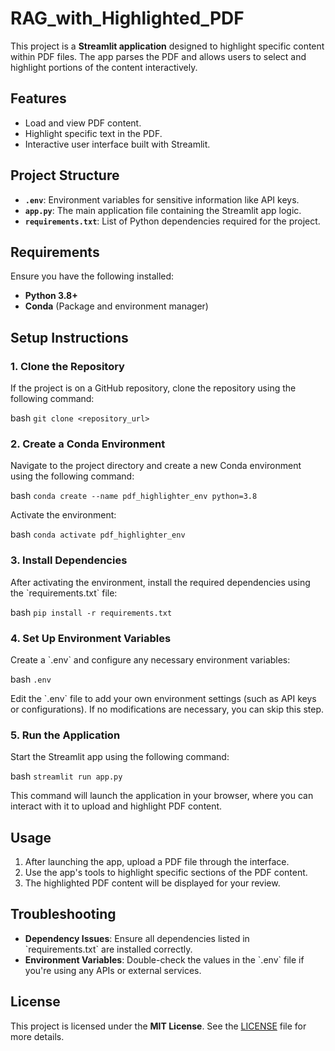 
# RAG_with_Highlighted_PDF

This project is a **Streamlit application** designed to highlight specific content within PDF files. The app parses the PDF and allows users to select and highlight portions of the content interactively.

## Features

- Load and view PDF content.
- Highlight specific text in the PDF.
- Interactive user interface built with Streamlit.

## Project Structure

- **`.env`**: Environment variables for sensitive information like API keys.
- **`app.py`**: The main application file containing the Streamlit app logic.
- **`requirements.txt`**: List of Python dependencies required for the project.

## Requirements

Ensure you have the following installed:

- **Python 3.8+**
- **Conda** (Package and environment manager)

## Setup Instructions

### 1. Clone the Repository

If the project is on a GitHub repository, clone the repository using the following command:

bash
`git clone <repository_url>`

### 2. Create a Conda Environment

Navigate to the project directory and create a new Conda environment using the following command:

bash
`conda create --name pdf_highlighter_env python=3.8`

Activate the environment:

bash
`conda activate pdf_highlighter_env`

### 3. Install Dependencies

After activating the environment, install the required dependencies using the \`requirements.txt\` file:

bash
`pip install -r requirements.txt`

### 4. Set Up Environment Variables

Create a \`.env\` and configure any necessary environment variables:

bash
`.env`

Edit the \`.env\` file to add your own environment settings (such as API keys or configurations). If no modifications are necessary, you can skip this step.

### 5. Run the Application

Start the Streamlit app using the following command:

bash
`streamlit run app.py`

This command will launch the application in your browser, where you can interact with it to upload and highlight PDF content.

## Usage

1. After launching the app, upload a PDF file through the interface.
2. Use the app's tools to highlight specific sections of the PDF content.
3. The highlighted PDF content will be displayed for your review.

## Troubleshooting

- **Dependency Issues**: Ensure all dependencies listed in \`requirements.txt\` are installed correctly.
- **Environment Variables**: Double-check the values in the \`.env\` file if you're using any APIs or external services.

## License

This project is licensed under the **MIT License**. See the [LICENSE](LICENSE) file for more details.
